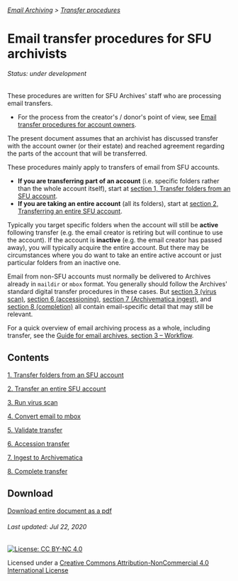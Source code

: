 ###### [Email Archiving](../../README.md) > [Transfer procedures](../transfer-home.md)

# Email transfer procedures for SFU archivists

###### Status: under development

These procedures are written for SFU Archives' staff who are processing email transfers.
- For the process from the creator's / donor's point of view, see [Email transfer procedures for account owners](../account-owners/00-introduction.md).

The present document assumes that an archivist has discussed transfer with the account owner (or their estate) and reached agreement regarding the parts of the account that will be transferred.

These procedures mainly apply to transfers of email from SFU accounts.
- **If you are transferring part of an account** (i.e. specific folders rather than the whole account itself), start at [section 1, Transfer folders from an SFU account](./01-transfer-folders.md).
- **If you are taking an entire account** (all its folders), start at [section 2, Transferring an entire SFU account](./02-transfer-account.md).

Typically you target specific folders when the account will still be **active** following transfer (e.g. the email creator is retiring but will continue to use the account). If the account is **inactive** (e.g. the email creator has passed away), you will typically acquire the entire account. But there may be circumstances where you do want to take an entire active account or just particular folders from an inactive one.

Email from non-SFU accounts must normally be delivered to Archives already in `maildir` or `mbox` format. You generally should follow the Archives' standard digital transfer procedures in these cases. But [section 3 (virus scan)](./03-virus-scan.md), [section 6 (accessioning)](./06-accession-transfer.md), [section 7 (Archivematica ingest)](./07-archivematica-ingest.md), and [section 8 (completion)](./08-complete-transfer.md) all contain email-specific detail that may still be relevant.

For a quick overview of email archiving process as a whole, including transfer, see the [Guide for email archives, section 3 – Workflow](../../guide/03-workflow.md).

## Contents
[1. Transfer folders from an SFU account](./01-transfer-folders.md)

[2. Transfer an entire SFU account](./02-transfer-account.md)

[3. Run virus scan ](./03-virus-scan.md)

[4. Convert email to mbox](./04-convert-to-mbox.md)

[5. Validate transfer](./05-validate-transfer.md)

[6. Accession transfer](./06-accession-transfer.md)

[7. Ingest to Archivematica](./07-archivematica-ingest.md)

[8. Complete transfer](./08-complete-transfer.md)

## Download
[Download entire document as a pdf](../../downloads/email-transfer-archives.pdf)

###### Last updated: Jul 22, 2020

[![License: CC BY-NC 4.0](https://img.shields.io/badge/License-CC%20BY--NC%204.0-lightgrey.svg)](https://creativecommons.org/licenses/by-nc/4.0/)

Licensed under a [Creative Commons Attribution-NonCommercial 4.0 International License](https://creativecommons.org/licenses/by-nc/4.0/)
